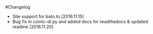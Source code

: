 #Changelog

- Site support for bato.to [2016.11.15]
- Bug fix in comic-dl.py and added docs for readthedocs & updated readme [2016.11.20]